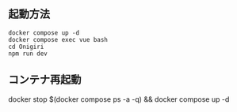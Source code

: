 ## 起動方法
```docker compose build
docker compose up -d
docker compose exec vue bash
cd Onigiri
npm run dev
```

## コンテナ再起動
docker stop $(docker compose ps -a -q) && docker compose up -d

